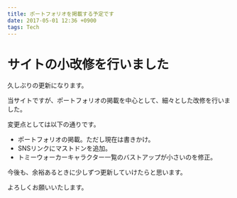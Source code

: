 ```yaml
---
title: ポートフォリオを掲載する予定です
date: 2017-05-01 12:36 +0900
tags: Tech
---
```


# サイトの小改修を行いました

久しぶりの更新になります。

当サイトですが、ポートフォリオの掲載を中心として、細々とした改修を行いました。

変更点としては以下の通りです。

- ポートフォリオの掲載。ただし現在は書きかけ。
- SNSリンクにマストドンを追加。
- トミーウォーカーキャラクター一覧のバストアップが小さいのを修正。

今後も、余裕あるときに少しずつ更新していけたらと思います。

よろしくお願いいたします。
